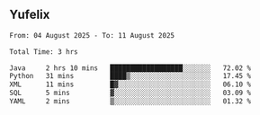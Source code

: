 ## Yufelix

<!--START_SECTION:waka-->

```txt
From: 04 August 2025 - To: 11 August 2025

Total Time: 3 hrs

Java     2 hrs 10 mins   ██████████████████░░░░░░░   72.02 %
Python   31 mins         ████▒░░░░░░░░░░░░░░░░░░░░   17.45 %
XML      11 mins         █▓░░░░░░░░░░░░░░░░░░░░░░░   06.10 %
SQL      5 mins          ▓░░░░░░░░░░░░░░░░░░░░░░░░   03.09 %
YAML     2 mins          ▒░░░░░░░░░░░░░░░░░░░░░░░░   01.32 %
```

<!--END_SECTION:waka-->

